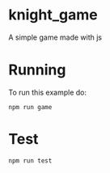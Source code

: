 # knight_game
A simple game made with js

# Running
To run this example do:
```
npm run game
```

# Test
```
npm run test
```

